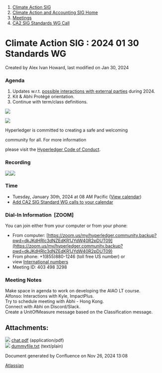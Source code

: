 1. [Climate Action SIG](index.html)
2. [Climate Action and Accounting SIG Home](Climate-Action-and-Accounting-SIG-Home_19005445.html)
3. [Meetings](Meetings_19005583.html)
4. [CA2 SIG Standards WG Call](CA2-SIG-Standards-WG-Call_19007176.html)

# Climate Action SIG : 2024 01 30 Standards WG

Created by Alex Ivan Howard, last modified on Jan 30, 2024

### Agenda

1. Updates w.r.t. [possible interactions with external parties](https://lf-hyperledger.atlassian.net/wiki/display/CASIG/2024+01+16+Standards+WG) during 2024.
2. Kit &amp; Abhi Protégé orientation.
3. Continue with term/class definitions.

![](https://wiki.hyperledger.org/download/attachments/29034696/Antitrustnotice.png?version=1&modificationDate=1581695654000&api=v2)

![](https://wiki.hyperledger.org/download/attachments/2392771/welcome.png?version=2&modificationDate=1572450107000&api=v2)

Hyperledger is committed to creating a safe and welcoming

community for all. For more information

please visit the [Hyperledger Code of Conduct](https://lf-hyperledger.atlassian.net/wiki/display/HYP/Hyperledger+Code+of+Conduct).

### Recording

[![](attachments/thumbnails/19010539/19010544)](attachments/19010539/19010544.pdf)![](plugins/servlet/confluence/placeholder/unknown-attachment)

### **Time**

- Tuesday, January 30th, 2024 at 08 AM Pacific ([View calendar](https://lists.hyperledger.org/g/climate-sig/calendar))
- [Add CA2 SIG Standard WG calls to your calendar](https://lf-hyperledger.atlassian.net/wiki/download/attachments/19009983/invite.ics?version=1&modificationDate=1673879601000&api=v2)

### **Dial-In Information  \[ZOOM]**

You can join either from your computer or from your phone:

- From computer: [https://zoom.us/my/hyperledger.community.backup?pwd=dkJKdHRlc3dNZEdKR1JYdW40R2pDUT09](https://zoom.us/my/hyperledger.community.backup?pwd=dkJKdHRlc3dNZEdKR1JYdW40R2pDUT09)
- From phone: +1(855)880-1246 (toll free US number) or view [International numbers](https://zoom.us/u/bAaJoyznp)
- Meeting ID: 403 498 3298

### **Meeting Notes**

Make space in agenda to work on developing the AIAO LT course.  
Alfonso: Interactions with Kyle, ImpactPlus.  
Try to schedule meeting with Abhi - Hong Kong.  
Connect with Abhi on Discord/Slack.  
Create a UnitOfMeasure message based on the Classification message.

## Attachments:

![](images/icons/bullet_blue.gif) [chat.pdf](attachments/19010539/19010544.pdf) (application/pdf)  
![](images/icons/bullet_blue.gif) [dummyfile.txt](attachments/19010539/19010545.txt) (text/plain)

Document generated by Confluence on Nov 26, 2024 13:08

[Atlassian](http://www.atlassian.com/)

